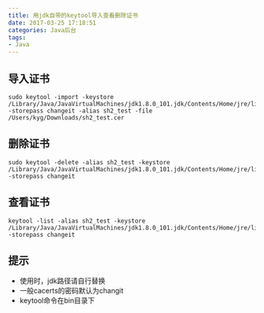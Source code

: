 ```yaml
---
title: 用jdk自带的keytool导入查看删除证书
date: 2017-03-25 17:18:51
categories: Java后台
tags:
- Java
---
```


## 导入证书
```
sudo keytool -import -keystore /Library/Java/JavaVirtualMachines/jdk1.8.0_101.jdk/Contents/Home/jre/lib/security/cacerts -storepass changeit -alias sh2_test -file /Users/kyg/Downloads/sh2_test.cer
```

## 删除证书
```
sudo keytool -delete -alias sh2_test -keystore /Library/Java/JavaVirtualMachines/jdk1.8.0_101.jdk/Contents/Home/jre/lib/security/cacerts -storepass changeit
```

## 查看证书
```
keytool -list -alias sh2_test -keystore /Library/Java/JavaVirtualMachines/jdk1.8.0_101.jdk/Contents/Home/jre/lib/security/cacerts -storepass changeit
```

## 提示
- 使用时，jdk路径请自行替换
- 一般cacerts的密码默认为changit
- keytool命令在bin目录下